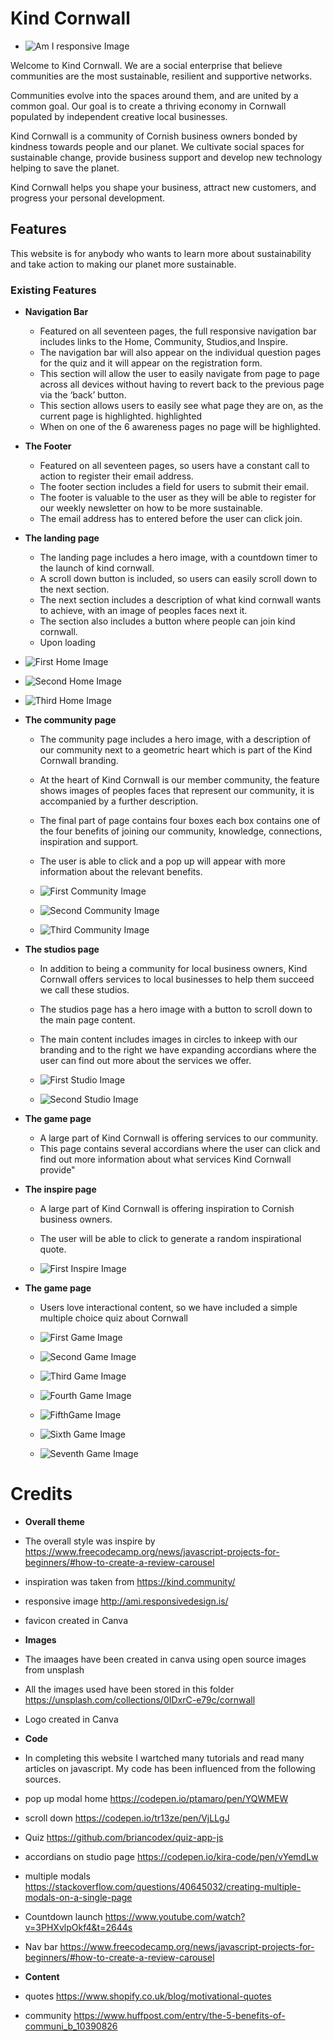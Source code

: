 # Kind Cornwall

- ![Am I responsive Image](markdown/response.jpg)

Welcome to Kind Cornwall. We are a social enterprise that believe communities are the most sustainable, resilient and supportive networks. 

Communities evolve into the spaces around them, and are united by a common goal. Our goal is to create a thriving economy in Cornwall populated by independent creative local businesses.

Kind Cornwall is a community of Cornish business owners bonded by kindness towards people and our planet. We cultivate social spaces for sustainable change, provide business support and develop new technology helping to save the planet.

Kind Cornwall helps you shape your business, attract new customers, and progress your personal development. 

## Features 

This website is for anybody who wants to learn more about sustainability and take action to making our planet more sustainable.

### Existing Features

- __Navigation Bar__

  - Featured on all seventeen pages, the full responsive navigation bar includes links to the Home, Community, Studios,and Inspire.
  - The navigation bar will also appear on the individual question pages for the quiz and it will appear on the registration form.
  - This section will allow the user to easily navigate from page to page across all devices without having to revert back to the previous page via the ‘back’ button.
  - This section allows users to easily see what page they are on, as the current page is highlighted. highlighted 
  - When on one of the 6 awareness pages no page will be highlighted.


- __The Footer__

  - Featured on all seventeen pages, so users have a constant call to action to register their email address.
  - The footer section includes a field for users to submit their email.
  - The footer is valuable to the user as they will be able to register for our weekly newsletter on how to be more sustainable.
  - The email address has to entered before the user can click join.

- __The landing page__

  - The landing page includes a hero image, with a countdown timer to the launch of kind cornwall.
  - A scroll down button is included, so users can easily scroll down to the next section.
  - The next section includes a description of what kind cornwall wants to achieve, with an image of peoples faces next it.
  - The section also includes a button where people can join kind cornwall.
  - Upon loading 

 - ![First Home Image](markdown/images/test-chrome/home-test.jpg)

 - ![Second Home Image](markdown/images/test-chrome/home-test-2.jpg)

 - ![Third Home Image](markdown/images/test-chrome/home-test-3.jpg)
  
- __The community page__

  - The community page includes a hero image, with a description of our community next to a geometric heart which is part of the Kind Cornwall branding.
  - At the heart of Kind Cornwall is our member community, the feature shows images of peoples faces that represent our community, it is accompanied by a further description.
  - The final part of page contains four boxes each box contains one of the four benefits of joining our community, knowledge, connections, inspiration and support.
  - The user is able to click and a pop up will appear with more information about the relevant benefits.

  - ![First Community Image](markdown/images/test-chrome/community-test-1.png)

  - ![Second Community Image](markdown/images/test-chrome/community-test-12.png)

  - ![Third Community Image](markdown/images/test-chrome/community-test-3.png)

- __The studios page__

  - In addition to being a community for local business owners, Kind Cornwall offers services to local businesses to help them succeed we call these studios.
  - The studios page has a hero image with a button to scroll down to the main page content.
  - The main content includes images in circles to inkeep with our branding and to the right we have expanding accordians where the user can find out more about the services we offer.

  - ![First Studio Image](markdown/images/test-chrome/studios-hero.jpg)

  - ![Second Studio Image](markdown/images/test-chrome/studios-main.jpg)

- __The game page__

  - A large part of Kind Cornwall is offering services to our community.
  - This page contains several accordians where the user can click and find out more information about what services Kind Cornwall provide"



- __The inspire page__

  - A large part of Kind Cornwall is offering inspiration to Cornish business owners.
  - The user will be able to click to generate a random inspirational quote.

  - ![First Inspire Image](markdown/images/test-chrome/home-test.jpg)

- __The game page__

  - Users love interactional content, so we have included a simple multiple choice quiz about Cornwall

   - ![First Game Image](markdown/images/test-chrome/question-test-1.jpg)

   - ![Second Game Image](markdown/images/test-chrome/question-test-12.jpg)

   - ![Third Game Image](markdown/images/test-chrome/question-test-3.jpg)

   - ![Fourth Game Image](markdown/images/test-chrome/question-test-4.jpg)

   - ![FifthGame Image](markdown/images/test-chrome/question-test-5.jpg)

   - ![Sixth Game Image](markdown/images/test-chrome/question-test-6.jpg)

   - ![Seventh Game Image](markdown/images/test-chrome/question-test-7.jpg)

# Credits
- __Overall theme__
 - The overall style was inspire by https://www.freecodecamp.org/news/javascript-projects-for-beginners/#how-to-create-a-review-carousel
 - inspiration was taken from https://kind.community/
 - responsive image http://ami.responsivedesign.is/
 - favicon created in Canva

- __Images__
 - The imaages have been created in canva using open source images from unsplash
 - All the images used have been stored in this folder https://unsplash.com/collections/0IDxrC-e79c/cornwall
 - Logo created in Canva


- __Code__
 - In completing this website I wartched many tutorials and read many articles on javascript. My code has been influenced from the following sources.
 - pop up modal home https://codepen.io/ptamaro/pen/YQWMEW
 - scroll down https://codepen.io/tr13ze/pen/VjLLgJ
 - Quiz https://github.com/briancodex/quiz-app-js
 - accordians on studio page https://codepen.io/kira-code/pen/vYemdLw
 - multiple modals https://stackoverflow.com/questions/40645032/creating-multiple-modals-on-a-single-page
 - Countdown launch https://www.youtube.com/watch?v=3PHXvlpOkf4&t=2644s
 - Nav bar https://www.freecodecamp.org/news/javascript-projects-for-beginners/#how-to-create-a-review-carousel


- __Content__
 - quotes https://www.shopify.co.uk/blog/motivational-quotes
 - community https://www.huffpost.com/entry/the-5-benefits-of-communi_b_10390826



